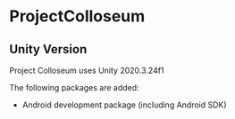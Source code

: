 # ProjectColloseum

## Unity Version

Project Colloseum uses Unity 2020.3.24f1

The following packages are added:

- Android development package (including Android SDK)

